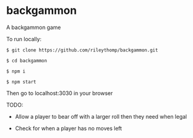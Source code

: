 # backgammon
A backgammon game

To run locally:

```$ git clone https://github.com/rileythomp/backgammon.git```

```$ cd backgammon```

```$ npm i```

```$ npm start```

Then go to localhost:3030 in your browser

TODO:

* Allow a player to bear off with a larger roll then they need when legal

* Check for when a player has no moves left
